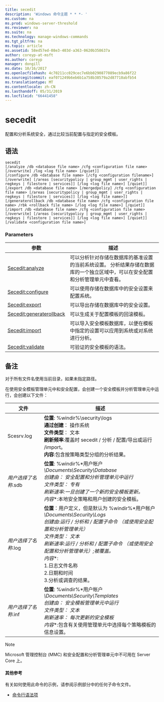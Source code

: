 ```yaml
---
title: secedit
description: 'Windows 命令主题 * * *- '
ms.custom: na
ms.prod: windows-server-threshold
ms.reviewer: na
ms.suite: na
ms.technology: manage-windows-commands
ms.tgt_pltfrm: na
ms.topic: article
ms.assetid: 58ed57ed-08e3-403d-a363-0620b358637a
author: coreyp-at-msft
ms.author: coreyp
manager: dongill
ms.date: 10/16/2017
ms.openlocfilehash: 4c70211cc029cec7e6bb0290877089ecb9a86f22
ms.sourcegitcommit: eaf071249b6eb6b1a758b38579a2d87710abfb54
ms.translationtype: MT
ms.contentlocale: zh-CN
ms.lasthandoff: 05/31/2019
ms.locfileid: "66441458"
---
```

# <a name="secedit"></a>secedit



配置和分析系统安全，通过比较当前配置与指定的安全模板。

## <a name="syntax"></a>语法

```
secedit 
[/analyze /db <database file name> /cfg <configuration file name> [/overwrite] /log <log file name> [/quiet]]
[/configure /db <database file name> [/cfg <configuration filename>] [/overwrite] [/areas [securitypolicy | group_mgmt | user_rights | regkeys | filestore | services]] [/log <log file name>] [/quiet]]
[/export /db <database file name> [/mergedpolicy] /cfg <configuration file name> [/areas [securitypolicy | group_mgmt | user_rights | regkeys | filestore | services]] [/log <log file name>]]
[/generaterollback /db <database file name> /cfg <configuration file name> /rbk <rollback file name> [/log <log file name>] [/quiet]]
[/import /db <database file name> /cfg <configuration file name> [/overwrite] [/areas [securitypolicy | group_mgmt | user_rights | regkeys | filestore | services]] [/log <log file name>] [/quiet]]
[/validate <configuration file name>]
```

### <a name="parameters"></a>Parameters

|参数|描述|
|---------|-----------|
|[Secedit:analyze](secedit-analyze.md)|可以分析针对存储在数据库的基准设置的当前系统设置。  分析结果存储在数据库的一个独立区域中，可以在安全配置和分析管理单元中查看。|
|[Secedit:configure](secedit-configure.md)|可以使用存储在数据库中的安全设置来配置系统。|
|[Secedit:export](secedit-export.md)|可以导出存储在数据库中的安全设置。|
|[Secedit:generaterollback](secedit-generaterollback.md)|可以生成关于配置模板的回滚模板。|
|[Secedit:import](secedit-import.md)|可以导入安全模板数据库，以便在模板中指定的设置可以应用到系统或对系统进行分析。|
|[Secedit:validate](secedit-validate.md)|可验证的安全模板的语法。|

## <a name="remarks"></a>备注

对于所有文件名使用当前目录，如果未指定路径。

在使用安全模板管理单元中和安全配置，会创建一个安全模板并分析管理单元中运行，会创建以下文件：


|           文件           |                                                                                                                                                                                                                                                               描述                                                                                                                                                                                                                                                                |
|--------------------------|------------------------------------------------------------------------------------------------------------------------------------------------------------------------------------------------------------------------------------------------------------------------------------------------------------------------------------------------------------------------------------------------------------------------------------------------------------------------------------------------------------------------------------------|
|        Scesrv.log        |                                                                                                                             **位置**: %windir%\security\logs</br>**通过创建**： 操作系统</br>**文件类型**： 文本</br>**刷新频率**:覆盖时 secedit / 分析 / 配置/导出或运行 /import。</br>**内容**:包含按策略类型分组的分析结果。                                                                                                                             |
| *用户选择了名称*.sdb |                                                                                    **位置**: %windir%\*用户帐户<em>\Documents\Security\Database</br></em>*创建由*<em>： 安全配置和分析管理单元中运行</br></em>*文件类型*<em>： 专有</br></em>*刷新速率*<em>:一旦创建了一个新的安全模板更新。</br></em>*内容*\*:本地安全策略和用户创建的安全模板。                                                                                    |
| *用户选择了名称*.log | **位置**：用户定义，但是默认为 %windir%\*用户帐户<em>\Documents\Security\Logs</br></em>*创建由*<em>:运行 / 分析和 / 配置子命令 （或使用安全配置和分析管理单元）</br></em>*文件类型*<em>： 文本</br></em>*刷新速率*<em>:运行 / 分析和 / 配置子命令 （或使用安全配置和分析管理单元）;被覆盖。</br></em>*内容*\*:</br>1.日志文件名称</br>2.日期和时间</br>3.分析或调查的结果。 |
| *用户选择了名称*.inf |                                                                                     **位置**: %windir%\*用户帐户<em>\Documents\Security\Templates</br></em>*创建由*<em>： 安全模板管理单元中运行</br></em>*文件类型*<em>： 文本</br></em>*刷新速率*<em>： 每次更新的安全模板</br></em>*内容*\*:包含有关使用管理单元中选择每个策略模板的信息设置。                                                                                     |

> [!NOTE]
> Microsoft 管理控制台 (MMC) 和安全配置和分析管理单元中不可用在 Server Core 上。

#### <a name="additional-references"></a>其他参考

有关如何使用此命令的示例，请参阅示例部分中的任何子命令文件。
-   [命令行语法项](command-line-syntax-key.md)